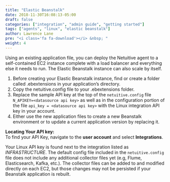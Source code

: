 ```yaml
---
title: "Elastic Beanstalk"
date: 2018-11-30T16:08:13-05:00
draft: false
categories: ["integration", "admin guide", "getting started"]
tags: ["agents", "linux", "elastic beanstalk"]
author: Lawrence Lane
pre: "<i class='fa fa-download'></i> &nbsp; "
weight: 4
---
```

Using an existing application file, you can deploy the Netuitive agent to a self-contained EC2 instance complete with a load balancer and everything else it needs to run. The Elastic Beanstalk instance can also scale by itself.

1. Before creating your Elastic Beanstalk instance, find or create a folder called .ebextensions in your application’s directory.
2. Copy the netuitive.config file to your .ebextensions folder.
3. Replace the sample API key at the top of the `netuitive.config` file `N_APIKEY=<datasource api key>` as well as in the configuration portion of the file `api_key = <datasource api key>` with the Linux integration API key in your account.
4. Either use the new application files to create a new Beanstalk environment or to update a current application version by replacing it.   

**Locating Your API key:**  
To find your API Key, navigate to the **user account** and select **Integrations**.   

Your Linux API key is found next to the integration listed as _INFRASTRUCTURE_. The default config file included in the `netuitive.config` file does not include any additional collector files yet (e.g, Flume, Elasticsearch, Kafka, etc.). The collector files can be added to and modified directly on each EC2, but those changes may not be persisted if your Beanstalk application is rebuilt.
